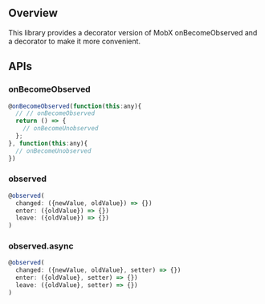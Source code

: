 ## Overview

This library provides a decorator version of MobX onBecomeObserved and a decorator to make it more convenient.

## APIs

### onBecomeObserved

```js
@onBecomeObserved(function(this:any){
  // // onBecomeObserved
  return () => {
    // onBecomeUnobserved
  };
}, function(this:any){
  // onBecomeUnobserved
})
```

### observed

```js
@observed(
  changed: ({newValue, oldValue}) => {})
  enter: ({oldValue}) => {})
  leave: ({oldValue}) => {})
)
```

### observed.async

```js
@observed(
  changed: ({newValue, oldValue}, setter) => {})
  enter: ({oldValue}, setter) => {})
  leave: ({oldValue}, setter) => {})
)
```